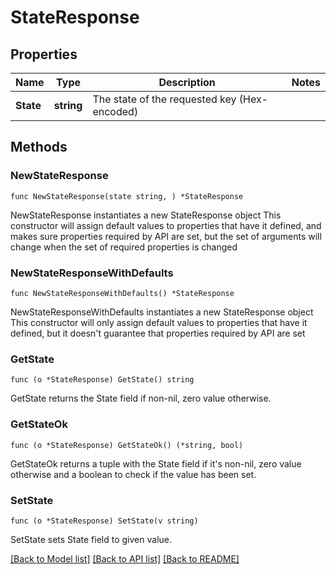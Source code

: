 # StateResponse

## Properties

Name | Type | Description | Notes
------------ | ------------- | ------------- | -------------
**State** | **string** | The state of the requested key (Hex-encoded) | 

## Methods

### NewStateResponse

`func NewStateResponse(state string, ) *StateResponse`

NewStateResponse instantiates a new StateResponse object
This constructor will assign default values to properties that have it defined,
and makes sure properties required by API are set, but the set of arguments
will change when the set of required properties is changed

### NewStateResponseWithDefaults

`func NewStateResponseWithDefaults() *StateResponse`

NewStateResponseWithDefaults instantiates a new StateResponse object
This constructor will only assign default values to properties that have it defined,
but it doesn't guarantee that properties required by API are set

### GetState

`func (o *StateResponse) GetState() string`

GetState returns the State field if non-nil, zero value otherwise.

### GetStateOk

`func (o *StateResponse) GetStateOk() (*string, bool)`

GetStateOk returns a tuple with the State field if it's non-nil, zero value otherwise
and a boolean to check if the value has been set.

### SetState

`func (o *StateResponse) SetState(v string)`

SetState sets State field to given value.



[[Back to Model list]](../README.md#documentation-for-models) [[Back to API list]](../README.md#documentation-for-api-endpoints) [[Back to README]](../README.md)


